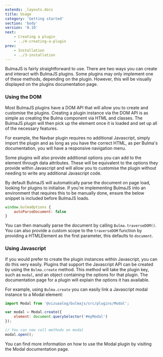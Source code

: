 ```yaml
---
extends: _layouts.docs
title: Usage
category: 'Getting started'
section: 'body'
version: '0.10'
next:
    - Creating a plugin
    - ../4-creating-a-plugin
prev:
    - Installation
    - ../3-installation
---
```


BulmaJS is fairly straightforward to use. There are two ways you can create and interact with BulmaJS plugins. Some plugins may only implement one of these methods, depending on the plugin. However, this will be visually displayed on the plugins documentation page.

### Using the DOM
Most BulmaJS plugins have a DOM API that will allow you to create and customise the plugins. Creating a plugin instance via the DOM API is as simple as creating the Bulma component via HTML and classes. The BulmaJS plugin will then pick up the element once it is loaded and set up all of the necessary features.

For example, the Navbar plugin requires no additional Javascript, simply import the plugin and as long as you have the correct HTML, as per Bulma's documentation, you will have a responsive navigation menu.

Some plugins will also provide additional options you can add to the element through data attributes. These will be equivalent to the options they provide within Javascript and will allow you to customise the plugin without needing to write any additional Javascript code.


By default BulmaJS will automatically parse the document on page load, looking for plugins to initialise. If you're implementing BulmaJS into an environment that requires this to be manually done, ensure the below snippet is included before BulmaJS loads.

```javascript
window.bulmaOptions {
    autoParseDocument: false
}
```

You can then manually parse the document by calling `Bulma.traverseDOM()`. You can also provide a custom scope to the `traverseDOM` function by providing a HTMLElement as the first parameter, this defaults to `document`.

### Using Javascript
If you would prefer to create the plugin instances within Javascript, you can do this very easily. Plugins that support the Javascript API can be created by using the `Bulma.create` method. This method will take the plugin key, such as `modal`, and an object containing the options for that plugin. The documentation page for a plugin will explain the options it has available.

For example, using `Bulma.create` you can easily link a Javascript modal instance to a Modal element:

```javascript
import Modal from '@vizuaalog/bulmajs/src/plugins/Modal';

var modal = Modal.create({
    element: document.querySelector('#myModal')
});

// You can now call methods on modal
modal.open();
```

You can find more information on how to use the Modal plugin by visiting the Modal documentation page.
